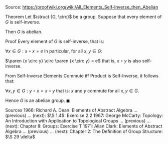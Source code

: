 # 

Source: https://proofwiki.org/wiki/All_Elements_Self-Inverse_then_Abelian

Theorem
Let $\struct {G, \circ}$ be a group.
Suppose that every element of $G$ is self-inverse.

Then $G$ is abelian.


Proof
Every element of $G$ is self-inverse, that is:

$\forall x \in G: x \circ x = e$
In particular, for all $x, y \in G$:

$\paren {x \circ y} \circ \paren {x \circ y} = e$
that is, $x \circ y$ is also self-inverse.

From Self-Inverse Elements Commute iff Product is Self-Inverse, it follows that:

$\forall x, y \in G: y \circ x = x \circ y$
that is: $x$ and $y$ commute for all $x, y \in G$.

Hence $G$ is an abelian group.
$\blacksquare$


Sources
1966: Richard A. Dean: Elements of Abstract Algebra ... (previous) ... (next): $\S 1.4$: Exercise $2.2$
1967: George McCarty: Topology: An Introduction with Application to Topological Groups ... (previous) ... (next): Chapter $\text{II}$: Groups: Exercise $\text{T}$
1971: Allan Clark: Elements of Abstract Algebra ... (previous) ... (next): Chapter $2$: The Definition of Group Structure: $\S 29 \delta$




